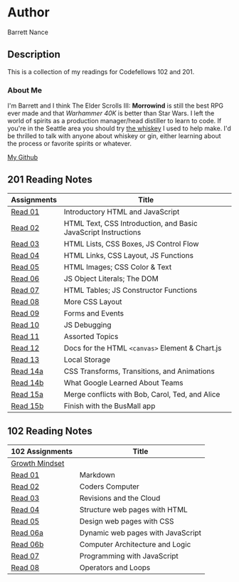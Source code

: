 # Author
Barrett Nance

## Description
This is a collection of my readings for Codefellows 102 and 201.

### About Me
I'm Barrett and I think The Elder Scrolls III: **Morrowind** is still the best RPG ever made and that *Warhammer 40K* is better than Star Wars. I left the world of spirits as a production manager/head distiller to learn to code. If you're in the Seattle area you should try [the whiskey](https://www.tastings.com/Spirits-Review/Copperworks-Distilling-Company-American-Single-Malt-Whiskey-USA-96-Proof-11-01-2018.aspx) I used to help make. I'd be thrilled to talk with anyone about whiskey or gin, either learning about the process or favorite spirits or whatever.

[My Github](https://github.com/baxance)

## 201 Reading Notes

Assignments | Title
----------------|------
[Read 01](read201-01.md) | Introductory HTML and JavaScript
[Read 02]() | HTML Text, CSS Introduction, and Basic JavaScript Instructions
[Read 03]() | HTML Lists, CSS Boxes, JS Control Flow
[Read 04]() | HTML Links, CSS Layout, JS Functions
[Read 05]() | HTML Images; CSS Color & Text
[Read 06]() | JS Object Literals; The DOM
[Read 07]() | HTML Tables; JS Constructor Functions
[Read 08]() | More CSS Layout
[Read 09]() | Forms and Events
[Read 10]() | JS Debugging
[Read 11]() | Assorted Topics
[Read 12]() | Docs for the HTML `<canvas>` Element & Chart.js
[Read 13]() | Local Storage
[Read 14a]() | CSS Transforms, Transitions, and Animations
[Read 14b]() | What Google Learned About Teams
[Read 15a]() | Merge conflicts with Bob, Carol, Ted, and Alice
[Read 15b]() | Finish with the BusMall app





## 102 Reading Notes

102 Assignments | Title
--------------------------|----------
[Growth Mindset](Growth_Mindset.md) |
[Read 01](Read01_Markdown.md) | Markdown
[Read 02](Read02_Coders_Computer.md) | Coders Computer
[Read 03](Read03_Revisions_Cloud.md) | Revisions and the Cloud
[Read 04](Read04_Structure_HTML.md) | Structure web pages with HTML
[Read 05](Read05_Design_CSS.md) | Design web pages with CSS
[Read 06a](Read06a_Dynamic_JS.md) | Dynamic web pages with JavaScript
[Read 06b](Read06b_Computer_Architecture_Logic.md) | Computer Architecture and Logic
[Read 07](Read07_Programming_JS.md) | Programming with JavaScript
[Read 08](Read08_Operators_Loops) | Operators and Loops